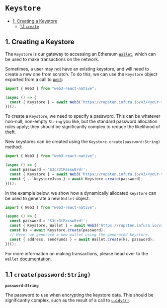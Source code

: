 # `Keystore`
  - [1. Creating a Keystore](#creating)
    - [1.1 `create`](#create)

## <a name="creating"></a>1. Creating a Keystore

The `Keystore` is our gateway to accessing an Ethereum [`Wallet`](./wallet.md), which can be used to make transactions on the network.

Sometimes, a user may not have an existing keystore, and will need to create a new one from scratch. To do this, we can use the `Keystore` object exported from a call to [`Web3`](./web3.md):

```javascript
import { Web3 } from "web3-react-native";

(async () => {
  const { Keystore } = await Web3('https://ropsten.infura.io/v3/<your-token>');
})();
```

To create a `Keystore`, we need to specify a password. This can be whatever non-null, non-empty `String` you like, but the standard password allocation rules apply; they should be significantly complex to reduce the likelihood of theft.

New keystores can be created using the `Keystore.create(password:String)` method:

```javascript
import { Web3 } from "web3-react-native";

(async () => {
  const password = 'S3cr3tPassw0rd!';
  const { Keystore } = await Web3('https://ropsten.infura.io/v3/<your-token>');
  const { ...keystoreJson } = await Keystore.create(password);
})();
```

In the example below, we show how a dynamically allocated `Keystore` can be used to generate a new `Wallet` object:

```javascript
import { Web3 } from "web3-react-native";

(async () => {
  const password = 'S3cr3tPassw0rd!';
  const { Keystore, Wallet } = await Web3('https://ropsten.infura.io/v3/<your-token>');
  const ks = await Keystore.create(password);
  // Here, we generate a new wallet using the generated keystore.
  const { address, sendFunds } = await Wallet.create(ks, password);
})();
```

For more information on making transactions, please head over to the `Wallet` [documentation](./wallet.md).

## <a name="create"></a>1.1 `create(password:String)`

**`password:String`**

The password to use when encrypting the keystore data. This should be significantly complex, such as the result of a call to [`uuidv4()`](https://www.npmjs.com/package/uuid).
